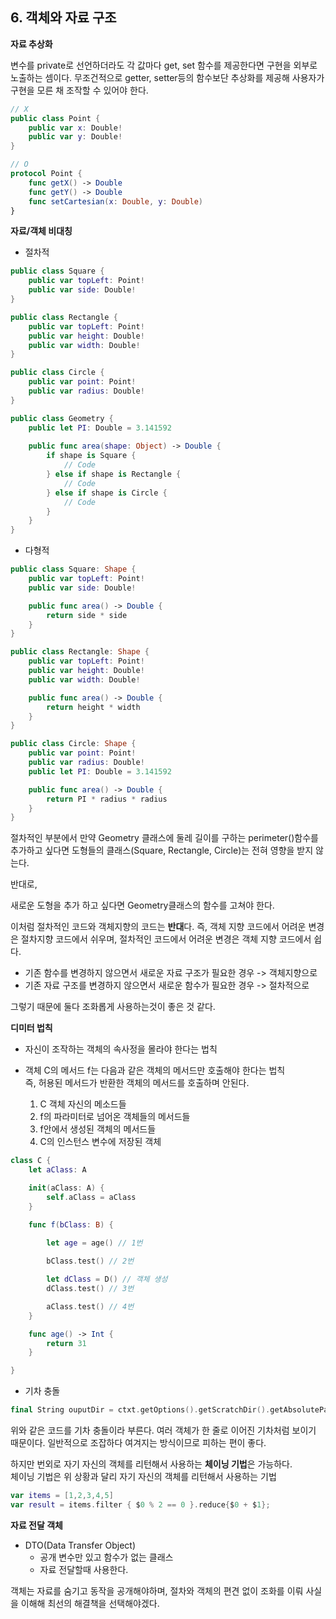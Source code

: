 ## 6. 객체와 자료 구조

**자료 추상화**  

변수를 private로 선언하더라도 각 값마다 get, set 함수를 제공한다면 구현을 외부로 노출하는 셈이다.
무조건적으로 getter, setter등의 함수보단 추상화를 제공해 사용자가 구현을 모른 채 조작할 수 있어야 한다.

```swift
// X
public class Point {
    public var x: Double!
    public var y: Double!
}

// O
protocol Point {
    func getX() -> Double
    func getY() -> Double
    func setCartesian(x: Double, y: Double)
}
```

**자료/객체 비대칭**

* 절차적
```swift
public class Square {
    public var topLeft: Point!
    public var side: Double!
}

public class Rectangle {
    public var topLeft: Point!
    public var height: Double!
    public var width: Double!
}

public class Circle {
    public var point: Point!
    public var radius: Double!
}

public class Geometry {
    public let PI: Double = 3.141592
    
    public func area(shape: Object) -> Double {
        if shape is Square {
            // Code
        } else if shape is Rectangle {
            // Code
        } else if shape is Circle {
            // Code
        }
    }
}
```

* 다형적
```swift
public class Square: Shape {
    public var topLeft: Point!
    public var side: Double!

    public func area() -> Double {
        return side * side
    }
}

public class Rectangle: Shape {
    public var topLeft: Point!
    public var height: Double!
    public var width: Double!

    public func area() -> Double {
        return height * width
    }
}

public class Circle: Shape {
    public var point: Point!
    public var radius: Double!
    public let PI: Double = 3.141592

    public func area() -> Double {
        return PI * radius * radius
    }
}
```

절차적인 부분에서 만약 Geometry 클래스에 둘레 길이를 구하는 perimeter()함수를 추가하고 싶다면 도형들의 클래스(Square, Rectangle, Circle)는 전혀 영향을 받지 않는다.

반대로,  

새로운 도형을 추가 하고 싶다면 Geometry클래스의 함수를 고쳐야 한다.

이처럼 절차적인 코드와 객체지향의 코드는 **반대**다.
즉, 객체 지향 코드에서 어려운 변경은 절차지향 코드에서 쉬우며, 절차적인 코드에서 어려운 변경은 객체 지향 코드에서 쉽다.

* 기존 함수를 변경하지 않으면서 새로운 자료 구조가 필요한 경우 -> 객체지향으로
* 기존 자료 구조를 변경하지 않으면서 새로운 함수가 필요한 경우 -> 절차적으로

그렇기 때문에 둘다 조화롭게 사용하는것이 좋은 것 같다.

**디미터 법칙**
* 자신이 조작하는 객체의 속사정을 몰라야 한다는 법칙
* 객체 C의 메서드 f는 다음과 같은 객체의 메서드만 호출해야 한다는 법칙  
    즉, 허용된 메서드가 반환한 객체의 메서드를 호출하며 안된다.

  1. C 객체 자신의 메소드들
  2. f의 파라미터로 넘어온 객체들의 메서드들
  3. f안에서 생성된 객체의 메서드들
  4. C의 인스턴스 변수에 저장된 객체

```swift
class C {
    let aClass: A

    init(aClass: A) {
        self.aClass = aClass
    }

    func f(bClass: B) {
        
        let age = age() // 1번

        bClass.test() // 2번

        let dClass = D() // 객체 생성
        dClass.test() // 3번

        aClass.test() // 4번
    }

    func age() -> Int {
        return 31
    }

}
```

* 기차 충돌  
```swift
final String ouputDir = ctxt.getOptions().getScratchDir().getAbsolutePath();
```
위와 같은 코드를 기차 충돌이라 부른다.
여러 객체가 한 줄로 이어진 기차처럼 보이기 때문이다.
일반적으로 조잡하다 여겨지는 방식이므로 피하는 편이 좋다.

하지만 번외로 자기 자신의 객체를 리턴해서 사용하는 **체이닝 기법**은 가능하다.  
체이닝 기법은 위 상황과 달리 자기 자신의 객체를 리턴해서 사용하는 기법
```swift
var items = [1,2,3,4,5]
var result = items.filter { $0 % 2 == 0 }.reduce{$0 + $1};
```


**자료 전달 객체**  

* DTO(Data Transfer Object)
  * 공개 변수만 있고 함수가 없는 클래스  
  * 자료 전달할때 사용한다.


객체는 자료를 숨기고 동작을 공개해야하며, 절차와 객체의 편견 없이 조화를 이뤄 사실을 이해해 최선의 해결책을 선택해야겠다.